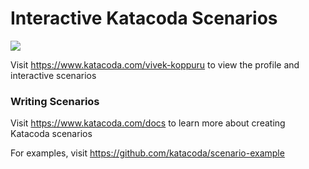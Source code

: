 # Interactive Katacoda Scenarios

[![](http://shields.katacoda.com/katacoda/vivek-koppuru/count.svg)](https://www.katacoda.com/vivek-koppuru "Get your profile on Katacoda.com")

Visit https://www.katacoda.com/vivek-koppuru to view the profile and interactive scenarios

### Writing Scenarios
Visit https://www.katacoda.com/docs to learn more about creating Katacoda scenarios

For examples, visit https://github.com/katacoda/scenario-example

